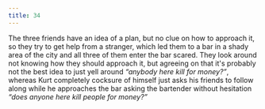 ```yaml
---
title: 34
---
```


The three friends have an idea of a plan, but no clue on how to approach it, so they try to get help from a stranger, which led them to a bar in a shady area of the city and all three of them enter the bar scared.
They look around not knowing how they should approach it, but agreeing on that it's probably not the best idea to just yell around _&ldquo;anybody here kill for money?&rdquo;_, whereas Kurt completely cocksure of himself just asks his friends to follow along while he approaches the bar asking the bartender without hesitation _&ldquo;does anyone here kill people for money?&rdquo;_
